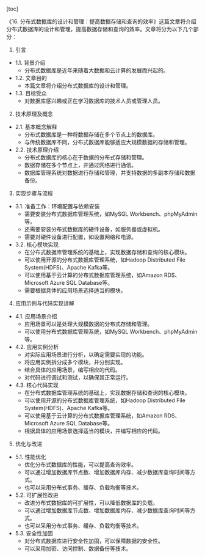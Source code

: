 
[toc]                    
                
                
《16. 分布式数据库的设计和管理：提高数据存储和查询的效率》这篇文章将介绍分布式数据库的设计和管理，提高数据存储和查询的效率。文章将分为以下几个部分：

1. 引言

- 1.1. 背景介绍
   - 分布式数据库是近年来随着大数据和云计算的发展而兴起的。
- 1.2. 文章目的
   - 本篇文章将介绍分布式数据库的设计和管理。
- 1.3. 目标受众
   - 对数据库感兴趣或正在学习数据库的技术人员或管理人员。

2. 技术原理及概念

- 2.1. 基本概念解释
   - 分布式数据库是一种将数据存储在多个节点上的数据库。
   - 与传统数据库不同，分布式数据库能够适应大规模数据的存储和管理。
- 2.2. 技术原理介绍
   - 分布式数据库的核心在于数据的分布式存储和管理。
   - 数据存储在多个节点上，并通过网络进行通信。
   - 数据库管理系统对数据进行存储和管理，并支持数据的多副本存储和数据备份。

3. 实现步骤与流程

- 3.1. 准备工作：环境配置与依赖安装
   - 需要安装分布式数据库管理系统，如MySQL Workbench、phpMyAdmin等。
   - 还需要安装分布式数据库的硬件设备，如服务器或虚拟机。
   - 需要对硬件设备进行配置，如设置网络和电源。
- 3.2. 核心模块实现
   - 在分布式数据库管理系统的基础上，实现数据存储和查询的核心模块。
   - 可以使用开源的分布式数据库管理系统，如Hadoop Distributed File System(HDFS)、Apache Kafka等。
   - 可以使用基于云计算的分布式数据库管理系统，如Amazon RDS、Microsoft Azure SQL Database等。
   - 需要根据具体的应用场景选择适当的模块。

4. 应用示例与代码实现讲解

- 4.1. 应用场景介绍
   - 应用场景可以是处理大规模数据的分布式存储和管理。
   - 可以使用分布式数据库管理系统，如MySQL Workbench、phpMyAdmin等。
- 4.2. 应用实例分析
   - 对实际应用场景进行分析，以确定需要实现的功能。
   - 将应用实例拆分成多个模块，并分别实现。
   - 结合具体的应用场景，编写相应的代码。
   - 对代码进行调试和测试，以确保其正常运行。
- 4.3. 核心代码实现
   - 在分布式数据库管理系统的基础上，实现数据存储和查询的核心模块。
   - 可以使用开源的分布式数据库管理系统，如Hadoop Distributed File System(HDFS)、Apache Kafka等。
   - 可以使用基于云计算的分布式数据库管理系统，如Amazon RDS、Microsoft Azure SQL Database等。
   - 根据具体的应用场景选择适当的模块，并编写相应的代码。

5. 优化与改进

- 5.1. 性能优化
   - 优化分布式数据库的性能，可以提高查询效率。
   - 可以通过增加数据库节点数、增加数据库内存、减少数据库查询时间等方式。
   - 也可以采用分布式事务、缓存、负载均衡等技术。
- 5.2. 可扩展性改进
   - 改进分布式数据库的可扩展性，可以降低数据库的负载。
   - 可以通过增加数据库节点数、增加数据库内存、减少数据库查询时间等方式。
   - 也可以采用分布式事务、缓存、负载均衡等技术。
- 5.3. 安全性加固
   - 对分布式数据库进行安全性加固，可以保障数据的安全性。
   - 可以采用加密、访问控制、数据备份等技术。

